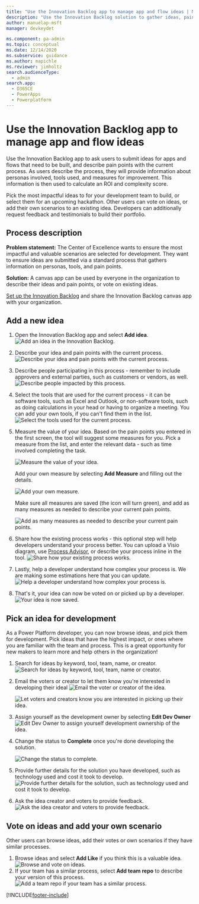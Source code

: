```yaml
---
title: "Use the Innovation Backlog app to manage app and flow ideas | MicrosoftDocs"
description: "Use the Innovation Backlog solution to gather ideas, pain points, and business value measures."
author: manuelap-msft
manager: devkeydet

ms.component: pa-admin
ms.topic: conceptual
ms.date: 12/14/2020
ms.subservice: guidance
ms.author: mapichle
ms.reviewer: jimholtz
search.audienceType: 
  - admin
search.app: 
  - D365CE
  - PowerApps
  - Powerplatform
---
```

# Use the Innovation Backlog app to manage app and flow ideas

Use the Innovation Backlog app to ask users to submit ideas for apps and flows that need to be built, and describe pain points with the current process. As users describe the process, they will provide information about personas involved, tools used, and measures for improvement. This information is then used to calculate an ROI and complexity score.

Pick the most impactful ideas to for your development team to build, or select them for an upcoming hackathon. Other users can vote on ideas, or add their own scenarios to an existing idea. Developers can additionally request feedback and testimonials to build their portfolio.

## Process description

**Problem statement:** The Center of Excellence wants to ensure the most impactful and valuable scenarios are selected for development. They want to ensure ideas are submitted via a standard process that gathers information on personas, tools, and pain points.

**Solution:** A canvas app can be used by everyone in the organization to describe their ideas and pain points, or vote on existing ideas.

[Set up the Innovation Backlog](setup-innovationbacklog.md) and share the Innovation Backlog canvas app with your organization.

## Add a new idea

1. Open the Innovation Backlog app and select **Add idea**.
    ![Add an idea in the Innovation Backlog.](media/ib-13.png "Add an idea in the Innovation Backlog")
1. Describe your idea and pain points with the current process.
    ![Describe your idea and pain points with the current process.](media/ib-14.png "Describe your idea and pain points with the current process.")
1. Describe people participating in this process - remember to include approvers and external parties, such as customers or vendors, as well.
    ![Describe people impacted by this process.](media/ib-15.png "Describe people impacted by this process.")
1. Select the tools that are used for the current process - it can be software tools, such as Excel and Outlook, or non-software tools, such as doing calculations in your head or having to organize a meeting. You can add your own tools, if you can't find them in the list.
    ![Select the tools used for the current process.](media/ib-16.png "Select the tools used for the current process")
1. Measure the value of your idea. Based on the pain points you entered in the first screen, the tool will suggest some measures for you. Pick a measure from the list, and enter the relevant data - such as time involved completing the task.

    ![Measure the value of your idea.](media/ib-17.png "Measure the value of your idea")

    Add your own measure by selecting **Add Measure** and filling out the details.

    ![Add your own measure.](media/ib-18.png "Add your own measure")

    Make sure all measures are saved (the icon will turn green), and add as many measures as needed to describe your current pain points.

    ![Add as many measures as needed to describe your current pain points.](media/ib-19.png "Add as many measures as needed to describe your current pain points")

1. Share how the existing process works - this optional step will help developers understand your process better. You can upload a Visio diagram, use [Process Advisor](/power-automate/process-advisor-overview), or describe your process inline in the tool. 
    ![Share how your existing process works.](media/ib-20.png "Share how your existing process works.")
1. Lastly, help a developer understand how complex your process is. We are making some estimations here that you can update.
        ![Help a developer understand how complex your process is.](media/ib-21.png "Help a developer understand how complex your process is.")
1. That's it, your idea can now be voted on or picked up by a developer.
    ![Your idea is now saved.](media/ib-22.png "Your idea is now saved.")

## Pick an idea for development

As a Power Platform developer, you can now browse ideas, and pick them for development. Pick ideas that have the highest impact, or ones where you are familiar with the team and process. This is a great opportunity for new makers to learn more and help others in the organization!

1. Search for ideas by keyword, tool, team, name, or creator.
     ![Search for ideas by keyword, tool, team, name or creator.](media/ib-33.png "Search for ideas by keyword, tool, team, name or creator.")

1. Email the voters or creator to let them know you're interested in developing their ideal
    ![Email the voter or creator of the idea.](media/ib-23.png "Email the voter or creator of the idea.")

    ![Let voters and creators know you are interested in picking up their idea.](media/ib-24.png "Let voters and creators know you are interested in picking up their idea")

1. Assign yourself as the development owner by selecting **Edit Dev Owner**
    ![Edit Dev Owner to assign yourself development ownership of the idea.](media/ib-25.png "Edit Dev Owner to assign yourself development ownership of the idea")

1. Change the status to **Complete** once you're done developing the solution.

    ![Change the status to complete.](media/ib-34.png "Change the status to complete]")

1. Provide further details for the solution you have developed, such as technology used and cost it took to develop.
     ![Provide further details for the solution, such as technology used and cost it took to develop.](media/ib-35.png "Provide further details for the solution, such as technology used and cost it took to develop.")

1. Ask the idea creator and voters to provide feedback.
     ![Ask the idea creator and voters to provide feedback.](media/ib-36.png "Ask the idea creator and voters to provide feedback.")

## Vote on ideas and add your own scenario

Other users can browse ideas, add their votes or own scenarios if they have similar processes.

1. Browse ideas and select **Add Like** if you think this is a valuable idea.
     ![Browse and vote on ideas.](media/ib-31.png "Browse and vote on ideas")
1. If your team has a similar process, select **Add team repo** to describe your version of this process.
         ![Add a team repo if your team has a similar process.](media/ib-32.png "Add a team repo if your team has a similar process")


[!INCLUDE[footer-include](../../includes/footer-banner.md)]